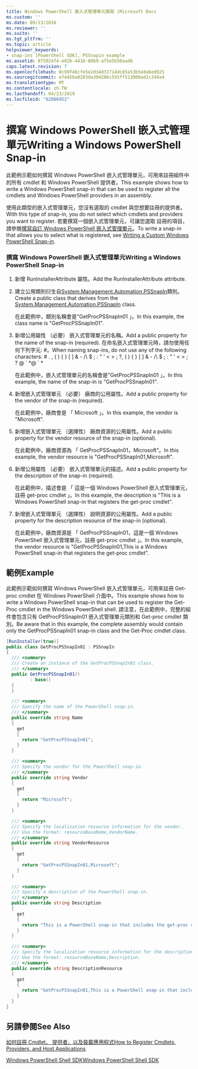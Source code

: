 ```yaml
---
title: Windows PowerShell 嵌入式管理單元撰寫 |Microsoft Docs
ms.custom: ''
ms.date: 09/13/2016
ms.reviewer: ''
ms.suite: ''
ms.tgt_pltfrm: ''
ms.topic: article
helpviewer_keywords:
- snap-ins [PowerShell SDK], PSSnapin example
ms.assetid: 875024f4-e02b-4416-80b9-af5e5b50aad6
caps.latest.revision: 7
ms.openlocfilehash: 0c99f4bcfe5e2d34d31714dc85a53b5e8abe0925
ms.sourcegitcommit: e7445ba8203da304286c591ff513900ad1c244a4
ms.translationtype: MT
ms.contentlocale: zh-TW
ms.lasthandoff: 04/23/2019
ms.locfileid: "62066952"
---
```

# <a name="writing-a-windows-powershell-snap-in"></a><span data-ttu-id="844cc-102">撰寫 Windows PowerShell 嵌入式管理單元</span><span class="sxs-lookup"><span data-stu-id="844cc-102">Writing a Windows PowerShell Snap-in</span></span>

<span data-ttu-id="844cc-103">此範例示範如何撰寫 Windows PowerShell 嵌入式管理單元，可用來註冊組件中的所有 cmdlet 和 Windows PowerShell 提供者。</span><span class="sxs-lookup"><span data-stu-id="844cc-103">This example shows how to write a Windows PowerShell snap-in that can be used to register all the cmdlets and Windows PowerShell providers in an assembly.</span></span>

<span data-ttu-id="844cc-104">使用此類型的嵌入式管理單元，您沒有選取的 cmdlet 與您想要註冊的提供者。</span><span class="sxs-lookup"><span data-stu-id="844cc-104">With this type of snap-in, you do not select which cmdlets and providers you want to register.</span></span> <span data-ttu-id="844cc-105">若要撰寫一個嵌入式管理單元，可讓您選取 註冊的項目，請參閱[撰寫自訂 Windows PowerShell 嵌入式管理單元](./writing-a-custom-windows-powershell-snap-in.md)。</span><span class="sxs-lookup"><span data-stu-id="844cc-105">To write a snap-in that allows you to select what is registered, see [Writing a Custom Windows PowerShell Snap-in](./writing-a-custom-windows-powershell-snap-in.md).</span></span>

### <a name="writing-a-windows-powershell-snap-in"></a><span data-ttu-id="844cc-106">撰寫 Windows PowerShell 嵌入式管理單元</span><span class="sxs-lookup"><span data-stu-id="844cc-106">Writing a Windows PowerShell Snap-in</span></span>

1. <span data-ttu-id="844cc-107">新增 RunInstallerAttribute 屬性。</span><span class="sxs-lookup"><span data-stu-id="844cc-107">Add the RunInstallerAttribute attribute.</span></span>

2. <span data-ttu-id="844cc-108">建立公用類別衍生自[System.Management.Automation.PSSnapIn](/dotnet/api/System.Management.Automation.PSSnapIn)類別。</span><span class="sxs-lookup"><span data-stu-id="844cc-108">Create a public class that derives from the [System.Management.Automation.PSSnapIn](/dotnet/api/System.Management.Automation.PSSnapIn) class.</span></span>

    <span data-ttu-id="844cc-109">在此範例中，類別名稱會是"GetProcPSSnapIn01 」。</span><span class="sxs-lookup"><span data-stu-id="844cc-109">In this example, the class name is "GetProcPSSnapIn01".</span></span>

3. <span data-ttu-id="844cc-110">新增公用屬性 （必要） 嵌入式管理單元的名稱。</span><span class="sxs-lookup"><span data-stu-id="844cc-110">Add a public property for the name of the snap-in (required).</span></span> <span data-ttu-id="844cc-111">在命名嵌入式管理單元時，請勿使用任何下列字元: #。</span><span class="sxs-lookup"><span data-stu-id="844cc-111">When naming snap-ins, do not use any of the following characters: # .</span></span> <span data-ttu-id="844cc-112">, ( ) { } [ ] & - /\ $ ; : " ' \< > ; ?</span><span class="sxs-lookup"><span data-stu-id="844cc-112">, ( ) { } [ ] & - /\ $ ; : " ' \< > ; ?</span></span> <span data-ttu-id="844cc-113">@ \` \*</span><span class="sxs-lookup"><span data-stu-id="844cc-113">@ \` \*</span></span>

    <span data-ttu-id="844cc-114">在此範例中，嵌入式管理單元的名稱會是"GetProcPSSnapIn01 」。</span><span class="sxs-lookup"><span data-stu-id="844cc-114">In this example, the name of the snap-in is "GetProcPSSnapIn01".</span></span>

4. <span data-ttu-id="844cc-115">新增嵌入式管理單元 （必要） 廠商的公用屬性。</span><span class="sxs-lookup"><span data-stu-id="844cc-115">Add a public property for the vendor of the snap-in (required).</span></span>

    <span data-ttu-id="844cc-116">在此範例中，廠商會是 「 Microsoft 」。</span><span class="sxs-lookup"><span data-stu-id="844cc-116">In this example, the vendor is "Microsoft".</span></span>

5. <span data-ttu-id="844cc-117">新增嵌入式管理單元 （選擇性） 廠商資源的公用屬性。</span><span class="sxs-lookup"><span data-stu-id="844cc-117">Add a public property for the vendor resource of the snap-in (optional).</span></span>

    <span data-ttu-id="844cc-118">在此範例中，廠商資源為 「 GetProcPSSnapIn01，Microsoft"。</span><span class="sxs-lookup"><span data-stu-id="844cc-118">In this example, the vendor resource is "GetProcPSSnapIn01,Microsoft".</span></span>

6. <span data-ttu-id="844cc-119">新增公用屬性 （必要） 嵌入式管理單元的描述。</span><span class="sxs-lookup"><span data-stu-id="844cc-119">Add a public property for the description of the snap-in (required).</span></span>

    <span data-ttu-id="844cc-120">在此範例中，描述會是 「 這是一個 Windows PowerShell 嵌入式管理單元，註冊 get-proc cmdlet 」。</span><span class="sxs-lookup"><span data-stu-id="844cc-120">In this example, the description is "This is a Windows PowerShell snap-in that registers the get-proc cmdlet".</span></span>

7. <span data-ttu-id="844cc-121">新增嵌入式管理單元 （選擇性） 說明資源的公用屬性。</span><span class="sxs-lookup"><span data-stu-id="844cc-121">Add a public property for the description resource of the snap-in (optional).</span></span>

    <span data-ttu-id="844cc-122">在此範例中，廠商資源是 「 GetProcPSSnapIn01，這是一個 Windows PowerShell 嵌入式管理單元，註冊 get-proc cmdlet 」。</span><span class="sxs-lookup"><span data-stu-id="844cc-122">In this example, the vendor resource is "GetProcPSSnapIn01,This is a Windows PowerShell snap-in that registers the get-proc cmdlet".</span></span>

## <a name="example"></a><span data-ttu-id="844cc-123">範例</span><span class="sxs-lookup"><span data-stu-id="844cc-123">Example</span></span>

<span data-ttu-id="844cc-124">此範例示範如何撰寫 Windows PowerShell 嵌入式管理單元，可用來註冊 Get-proc cmdlet 在 Windows PowerShell 介面中。</span><span class="sxs-lookup"><span data-stu-id="844cc-124">This example shows how to write a Windows PowerShell snap-in that can be used to register the Get-Proc cmdlet in the Windows PowerShell shell.</span></span> <span data-ttu-id="844cc-125">請注意，在此範例中，完整的組件會包含只有 GetProcPSSnapIn01 嵌入式管理單元類別和 Get-proc cmdlet 類別。</span><span class="sxs-lookup"><span data-stu-id="844cc-125">Be aware that in this example, the complete assembly would contain only the GetProcPSSnapIn01 snap-in class and the Get-Proc cmdlet class.</span></span>

```csharp
[RunInstaller(true)]
public class GetProcPSSnapIn01 : PSSnapIn
{
  /// <summary>
  /// Create an instance of the GetProcPSSnapIn01 class.
  /// </summary>
  public GetProcPSSnapIn01()
         : base()
  {
  }

  /// <summary>
  /// Specify the name of the PowerShell snap-in.
  /// </summary>
  public override string Name
  {
    get
    {
      return "GetProcPSSnapIn01";
    }
  }

  /// <summary>
  /// Specify the vendor for the PowerShell snap-in.
  /// </summary>
  public override string Vendor
  {
    get
    {
      return "Microsoft";
    }
  }

  /// <summary>
  /// Specify the localization resource information for the vendor.
  /// Use the format: resourceBaseName,VendorName.
  /// </summary>
  public override string VendorResource
  {
    get
    {
      return "GetProcPSSnapIn01,Microsoft";
    }
  }

  /// <summary>
  /// Specify a description of the PowerShell snap-in.
  /// </summary>
  public override string Description
  {
    get
    {
      return "This is a PowerShell snap-in that includes the get-proc cmdlet.";
    }
  }

  /// <summary>
  /// Specify the localization resource information for the description.
  /// Use the format: resourceBaseName,Description.
  /// </summary>
  public override string DescriptionResource
  {
    get
    {
      return "GetProcPSSnapIn01,This is a PowerShell snap-in that includes the get-proc cmdlet.";
    }
  }
}
```

## <a name="see-also"></a><span data-ttu-id="844cc-126">另請參閱</span><span class="sxs-lookup"><span data-stu-id="844cc-126">See Also</span></span>

[<span data-ttu-id="844cc-127">如何註冊 Cmdlet、 提供者，以及裝載應用程式</span><span class="sxs-lookup"><span data-stu-id="844cc-127">How to Register Cmdlets, Providers, and Host Applications</span></span>](http://msdn.microsoft.com/en-us/a41e9054-29c8-40ab-bf2b-8ce4e7ec1c8c)

[<span data-ttu-id="844cc-128">Windows PowerShell Shell SDK</span><span class="sxs-lookup"><span data-stu-id="844cc-128">Windows PowerShell Shell SDK</span></span>](../windows-powershell-reference.md)
